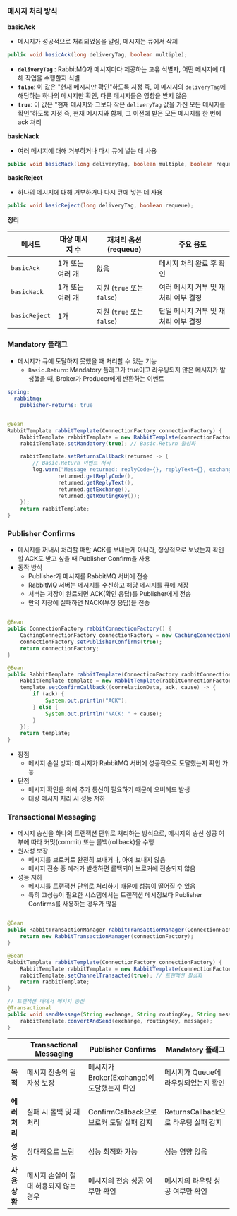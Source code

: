 ### 메시지 처리 방식

**basicAck**

* 메시지가 성공적으로 처리되었음을 알림, 메시지는 큐에서 삭제

```java
public void basicAck(long deliveryTag, boolean multiple);
```

- **`deliveryTag`** : RabbitMQ가 메시지마다 제공하는 고유 식별자, 어떤 메시지에 대해 작업을 수행할지 식별
- **`false`**: 이 값은 "현재 메시지만 확인"하도록 지정 즉, 이 메시지의 `deliveryTag`에 해당하는 하나의 메시지만 확인, 다른 메시지들은 영향을 받지 않음
- **`true`**: 이 값은 "현재 메시지와 그보다 작은 `deliveryTag` 값을 가진 모든 메시지를 확인"하도록 지정 즉, 현재 메시지와 함께, 그 이전에 받은 모든 메시지를 한 번에 ack 처리

**basicNack**

* 여러 메시지에 대해 거부하거나 다시 큐에 넣는 데 사용

```java
public void basicNack(long deliveryTag, boolean multiple, boolean requeue);
```

**basicReject**

* 하나의 메시지에 대해 거부하거나 다시 큐에 넣는 데 사용

```java
public void basicReject(long deliveryTag, boolean requeue);
```

**정리**

| 메서드           | 대상 메시지 수   | 재처리 옵션 (requeue)       | 주요 용도                 |
|---------------|------------|------------------------|-----------------------|
| `basicAck`    | 1개 또는 여러 개 | 없음                     | 메시지 처리 완료 후 확인        |
| `basicNack`   | 1개 또는 여러 개 | 지원 (`true` 또는 `false`) | 여러 메시지 거부 및 재처리 여부 결정 |
| `basicReject` | 1개         | 지원 (`true` 또는 `false`) | 단일 메시지 거부 및 재처리 여부 결정 |

### Mandatory 플래그

* 메시지가 큐에 도달하지 못했을 때 처리할 수 있는 기능
    * `Basic.Return`: Mandatory 플래그가 true이고 라우팅되지 않은 메시지가 발생했을 때, Broker가 Producer에게 반환하는 이벤트

```yaml
spring:
  rabbitmq:
    publisher-returns: true
```

```java

@Bean
RabbitTemplate rabbitTemplate(ConnectionFactory connectionFactory) {
    RabbitTemplate rabbitTemplate = new RabbitTemplate(connectionFactory);
    rabbitTemplate.setMandatory(true); // Basic.Return 활성화

    rabbitTemplate.setReturnsCallback(returned -> {
        // Basic.Return 이벤트 처리
        log.warn("Message returned: replyCode={}, replyText={}, exchange={}, routingKey={}",
                returned.getReplyCode(),
                returned.getReplyText(),
                returned.getExchange(),
                returned.getRoutingKey());
    });
    return rabbitTemplate;
}
```

### Publisher Confirms

* 메시지를 꺼내서 처리할 때만 ACK를 보내는게 아니라, 정상적으로 보냈는지 확인할 ACK도 받고 싶을 때 Publisher Confirm을 사용
* 동작 방식
    * Publisher가 메시지를 RabbitMQ 서버에 전송
    * RabbitMQ 서버는 메시지를 수신하고 해당 메시지를 큐에 저장
    * 서버는 저장이 완료되면 ACK(확인 응답)를 Publisher에게 전송
    * 만약 저장에 실패하면 NACK(부정 응답)을 전송

```java

@Bean
public ConnectionFactory rabbitConnectionFactory() {
    CachingConnectionFactory connectionFactory = new CachingConnectionFactory("localhost", 5672);
    connectionFactory.setPublisherConfirms(true);
    return connectionFactory;
}

@Bean
public RabbitTemplate rabbitTemplate(ConnectionFactory rabbitConnectionFactory) {
    RabbitTemplate template = new RabbitTemplate(rabbitConnectionFactory);
    template.setConfirmCallback((correlationData, ack, cause) -> {
        if (ack) {
            System.out.println("ACK");
        } else {
            System.out.println("NACK: " + cause);
        }
    });
    return template;
}
```

* 장점
    * 메시지 손실 방지: 메시지가 RabbitMQ 서버에 성공적으로 도달했는지 확인 가능
* 단점
    * 메시지 확인을 위해 추가 통신이 필요하기 때문에 오버헤드 발생
    * 대량 메시지 처리 시 성능 저하

### Transactional Messaging

* 메시지 송신을 하나의 트랜잭션 단위로 처리하는 방식으로, 메시지의 송신 성공 여부에 따라 커밋(commit) 또는 롤백(rollback)을 수행
* 원자성 보장
    * 메시지를 브로커로 완전히 보내거나, 아예 보내지 않음
    * 메시지 전송 중 에러가 발생하면 롤백되어 브로커에 전송되지 않음
* 성능 저하
    * 메시지를 트랜잭션 단위로 처리하기 때문에 성능이 떨어질 수 있음
    * 특히 고성능이 필요한 시스템에서는 트랜잭션 메시징보다 Publisher Confirms를 사용하는 경우가 많음

```java

@Bean
public RabbitTransactionManager rabbitTransactionManager(ConnectionFactory connectionFactory) {
    return new RabbitTransactionManager(connectionFactory);
}

@Bean
RabbitTemplate rabbitTemplate(ConnectionFactory connectionFactory) {
    RabbitTemplate rabbitTemplate = new RabbitTemplate(connectionFactory);
    rabbitTemplate.setChannelTransacted(true); // 트랜잭션 활성화
    return rabbitTemplate;
}

// 트랜잭션 내에서 메시지 송신
@Transactional
public void sendMessage(String exchange, String routingKey, String message) {
    rabbitTemplate.convertAndSend(exchange, routingKey, message);
}
```

|           | **Transactional Messaging** | **Publisher Confirms**          | **Mandatory 플래그**           |
|-----------|-----------------------------|---------------------------------|-----------------------------|
| **목적**    | 메시지 전송의 원자성 보장              | 메시지가 Broker(Exchange)에 도달했는지 확인 | 메시지가 Queue에 라우팅되었는지 확인      |
| **에러 처리** | 실패 시 롤백 및 재처리               | ConfirmCallback으로 브로커 도달 실패 감지  | ReturnsCallback으로 라우팅 실패 감지 |
| **성능**    | 상대적으로 느림                    | 성능 최적화 가능                       | 성능 영향 없음                    |
| **사용 상황** | 메시지 손실이 절대 허용되지 않는 경우       | 메시지의 전송 성공 여부만 확인               | 메시지의 라우팅 성공 여부만 확인          |

